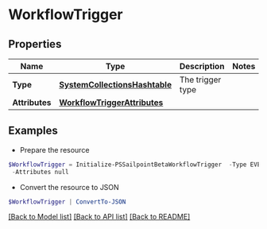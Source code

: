 # WorkflowTrigger
## Properties

Name | Type | Description | Notes
------------ | ------------- | ------------- | -------------
**Type** | [**SystemCollectionsHashtable**](.md) | The trigger type | 
**Attributes** | [**WorkflowTriggerAttributes**](WorkflowTriggerAttributes.md) |  | 

## Examples

- Prepare the resource
```powershell
$WorkflowTrigger = Initialize-PSSailpointBetaWorkflowTrigger  -Type EVENT `
 -Attributes null
```

- Convert the resource to JSON
```powershell
$WorkflowTrigger | ConvertTo-JSON
```

[[Back to Model list]](../README.md#documentation-for-models) [[Back to API list]](../README.md#documentation-for-api-endpoints) [[Back to README]](../README.md)

